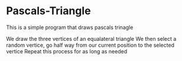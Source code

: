 # Pascals-Triangle

This is a simple program that draws pascals trinagle


We draw the three vertices of an equalateral triangle
We then select a random vertice, go half way from our current position to the selected vertice
Repeat this process for as long as needed
